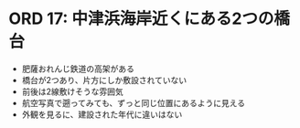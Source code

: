 # ORD 17: 中津浜海岸近くにある2つの橋台

- 肥薩おれんじ鉄道の高架がある
- 橋台が2つあり、片方にしか敷設されていない
- 前後は2線敷けそうな雰囲気
- 航空写真で遡ってみても、ずっと同じ位置にあるように見える
- 外観を見るに、建設された年代に違いはない
